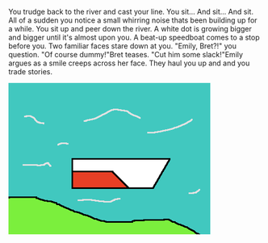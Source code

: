 You trudge back to the river and cast your line. You sit... And sit... And sit.
All of a sudden you notice a small whirring noise thats been building up for a
while. You sit up and peer down the river. A white dot is growing bigger and
bigger until it's almost upon you. A beat-up speedboat comes to a stop before
you. Two familiar faces stare down at you. "Emily, Bret?!" you question. "Of
course dummy!"Bret teases. "Cut him some slack!"Emily argues as a smile creeps
across her face. They haul you up and and you trade stories.

  ![PIXEL picture by me][MainImage]

  [MainImage]: images/Boat.png
